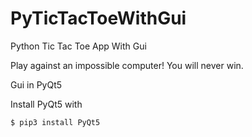 # PyTicTacToeWithGui
Python Tic Tac Toe App With Gui

Play against an impossible computer! You will never win.

Gui in PyQt5

Install PyQt5 with

```bash
$ pip3 install PyQt5
```